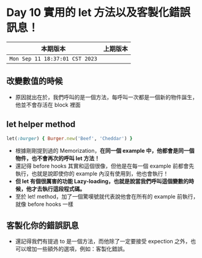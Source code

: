 # Day 10 實用的 let 方法以及客製化錯誤訊息！

|本期版本|上期版本
|:---:|:---:|
`Mon Sep 11 18:37:01 CST 2023` |

## 改變數值的時候

* 原因就出在於，我們呼叫的是一個方法，每呼叫一次都是一個新的物件誕生，他並不會存活在 block 裡面

## let helper method

```ruby
let(:burger) { Burger.new('Beef', 'Cheddar') }
```

* 根據剛剛提到過的 Memorization，**在同一個 example 中，他都會是同一個物件，也不會再次的呼叫 let 方法！**
* 還記得 before hooks 其實和這個很像，但他是在每一個 example 前都會先執行，也就是說即使你的 example 內沒有使用到，他也會執行！
* **但 let 有個很厲害的功能 Lazy-loading，也就是說當我們呼叫這個變數的時候，他才去執行這段程式碼。**
* 至於 let! method，加了一個驚嘆號就代表說他會在所有的 example 前執行，就像 before hooks 一樣

## 客製化你的錯誤訊息

* 還記得我們有提過 to 是一個方法，而他除了一定要接受 expection 之外，也可以增加一些額外的選項，例如：客製化錯誤。

